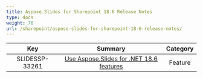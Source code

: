 ```yaml
---
title: Aspose.Slides for Sharepoint 18.6 Release Notes
type: docs
weight: 70
url: /sharepoint/aspose-slides-for-sharepoint-18-6-release-notes/
---
```


|**Key** |**Summary** |**Category** |
| :-: | :-: | :-: |
|SLIDESSP-33261|[Use Aspose.Slides for .NET 18.6 features](https://docs.aspose.com/display/slidesnet/Aspose.Slides+for+.NET+18.6+Release+Notes)|Feature|

